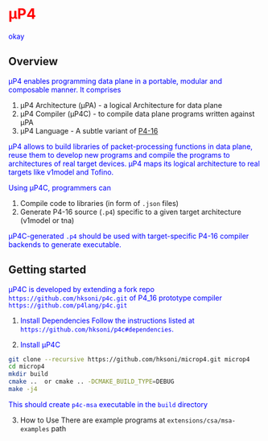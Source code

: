 # μP4 

<style
  type="text/css">
h1 {color:red;}

p {color:blue;}
</style>
okay

## Overview
μP4 enables programming data plane in a portable, modular and composable manner. It comprises 
1. μP4 Architecture (μPA) - a logical Architecture for data plane
2. μP4 Compiler (μP4C) - to compile data plane programs written against μPA 
3. μP4 Language - A subtle variant of [P4-16](https://p4.org/p4-spec/docs/P4-16-v1.2.1.html)

μP4 allows to build libraries of packet-processing functions in data plane, reuse them to develop new programs and compile the programs to architectures of real target devices. μP4 maps its logical architecture to real targets like v1model and Tofino.

Using μP4C, programmers can 
1. Compile code to libraries (in form of `.json` files)
2. Generate P4-16 source (`.p4`) specific to a given target architecture (v1model
   or tna)

μP4C-generated `.p4` should be used with target-specific P4-16 compiler backends
to generate executable.


## Getting started
μP4C is developed by extending a fork repo `https://github.com/hksoni/p4c.git` of P4_16 prototype compiler `https://github.com/p4lang/p4c.git`

1. Install Dependencies
Follow the instructions listed at `https://github.com/hksoni/p4c#dependencies`.

2. Install μP4C
```bash
git clone --recursive https://github.com/hksoni/microp4.git microp4
cd microp4
mkdir build
cmake ..  or cmake .. -DCMAKE_BUILD_TYPE=DEBUG 
make -j4
```
This should create `p4c-msa` executable in the `build` directory 


3. How to Use
There are example programs at `extensions/csa/msa-examples` path

